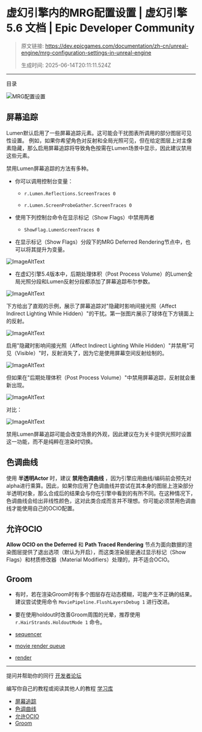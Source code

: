 # 虚幻引擎内的MRG配置设置 | 虚幻引擎 5.6 文档 | Epic Developer Community

> 原文链接: https://dev.epicgames.com/documentation/zh-cn/unreal-engine/mrg-configuration-settings-in-unreal-engine
> 
> 生成时间: 2025-06-14T20:11:11.524Z

---

目录

![MRG配置设置](https://dev.epicgames.com/community/api/documentation/image/2c11b00f-ad33-4668-a7ab-c907b4e63481?resizing_type=fill&width=1920&height=335)

## 屏幕追踪

Lumen默认启用了一些屏幕追踪元素。这可能会干扰图表所调用的部分图层可见性设置。 例如，如果你希望角色对反射和全局光照可见，但在给定图层上对主像素隐藏，那么启用屏幕追踪将导致角色按需在Lumen场景中显示，因此建议禁用这些元素。

禁用Lumen屏幕追踪的方法有多种。

-   你可以调用控制台变量：
    
    -   `r.Lumen.Reflections.ScreenTraces 0`
        
    -   `r.Lumen.ScreenProbeGather.ScreenTraces 0`
        
-   使用下列控制台命令在显示标记（Show Flags）中禁用两者
    
    -   `ShowFlag.LumenScreenTraces 0`
-   在显示标记（Show Flags）分段下的MRG Deferred Rendering节点中，也可以将其提升为变量。
    

![ImageAltText](https://d1iv7db44yhgxn.cloudfront.net/documentation/images/ca35a2fb-35e8-4ae6-9c64-be9a909ccd53/image_0.png)

-   在虚幻引擎5.4版本中，后期处理体积（Post Process Volume）的Lumen全局光照分段和Lumen反射分段都添加了屏幕追踪布尔参数。

![ImageAltText](https://d1iv7db44yhgxn.cloudfront.net/documentation/images/1909f12b-6524-4bd7-90a8-a280dd1942d2/image_1.png)

下方给出了直观的示例，展示了屏幕追踪对"隐藏时影响间接光照（Affect Indirect Lighting While Hidden）"的干扰。第一张图片展示了球体在下方镜面上的反射。

![ImageAltText](https://d1iv7db44yhgxn.cloudfront.net/documentation/images/031bf73e-4c6d-4e63-9763-2b0cfa089565/image_2.png)

启用"隐藏时影响间接光照（Affect Indirect Lighting While Hidden）"并禁用"可见（Visible）"时，反射消失了，因为它是使用屏幕空间反射绘制的。

![ImageAltText](https://d1iv7db44yhgxn.cloudfront.net/documentation/images/6f0ad1c6-535e-4c39-adc9-1279220780c8/image_3.png)

但如果在"后期处理体积（Post Process Volume）"中禁用屏幕追踪，反射就会重新出现。

![ImageAltText](https://d1iv7db44yhgxn.cloudfront.net/documentation/images/26528d39-3c65-4ef0-88d3-597a3c6be3d9/image_4.png)

对比：

![ImageAltText](https://d1iv7db44yhgxn.cloudfront.net/documentation/images/8fa6d40d-75fb-4ef2-a4ee-5af9f1352a38/image_5.png)

禁用Lumen屏幕追踪可能会改变场景的外观，因此建议在为关卡提供光照时设置这一功能，而不是纯粹在渲染时切换。

## 色调曲线

使用 **半透明Actor** 时，建议 **禁用色调曲线** ，因为引擎应用曲线/编码前会预先对alpha进行乘算。因此，如果你应用了色调曲线并尝试在其本身的图层上渲染部分半透明对象，那么合成后的结果会与你在引擎中看到的有所不同。在这种情况下，色调曲线会给出非线性颜色，这对此类合成而言并不理想。你可能必须禁用色调曲线才能使用自己的OCIO配置。

## 允许OCIO

**Allow OCIO on the Deferred** 和 **Path Traced Rendering** 节点为面向数据的渲染图层提供了退出选项（默认为开启），而这类渲染层是通过显示标记（Show Flags）和材质修改器（Material Modifiers）处理的，并不适合OCIO。

## Groom

-   有时，若在渲染Groom时有多个图层存在动态模糊，可能产生不正确的结果。建议尝试使用命令 `MoviePipeline.FlushLayersDebug 1` 进行改进。
    
-   要在使用holdout时改善Groom周围的光晕，推荐使用 `r.HairStrands.HoldoutMode 1` 命令。
    

-   [sequencer](https://dev.epicgames.com/community/search?query=sequencer)
-   [movie render queue](https://dev.epicgames.com/community/search?query=movie%20render%20queue)
-   [render](https://dev.epicgames.com/community/search?query=render)

* * *

提问并帮助你的同行 [开发者论坛](https://forums.unrealengine.com/categories?tag=unreal-engine)

编写你自己的教程或阅读其他人的教程 [学习库](https://dev.epicgames.com/community/unreal-engine/learning)

-   [屏幕追踪](/documentation/zh-cn/unreal-engine/mrg-configuration-settings-in-unreal-engine#%E5%B1%8F%E5%B9%95%E8%BF%BD%E8%B8%AA)
-   [色调曲线](/documentation/zh-cn/unreal-engine/mrg-configuration-settings-in-unreal-engine#%E8%89%B2%E8%B0%83%E6%9B%B2%E7%BA%BF)
-   [允许OCIO](/documentation/zh-cn/unreal-engine/mrg-configuration-settings-in-unreal-engine#%E5%85%81%E8%AE%B8ocio)
-   [Groom](/documentation/zh-cn/unreal-engine/mrg-configuration-settings-in-unreal-engine#groom)